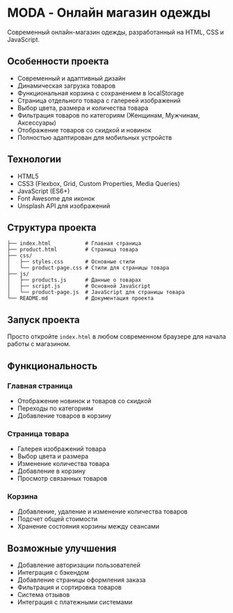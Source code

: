 # MODA - Онлайн магазин одежды

Современный онлайн-магазин одежды, разработанный на HTML, CSS и JavaScript.

## Особенности проекта

- Современный и адаптивный дизайн
- Динамическая загрузка товаров
- Функциональная корзина с сохранением в localStorage
- Страница отдельного товара с галереей изображений
- Выбор цвета, размера и количества товара
- Фильтрация товаров по категориям (Женщинам, Мужчинам, Аксессуары)
- Отображение товаров со скидкой и новинок
- Полностью адаптирован для мобильных устройств

## Технологии

- HTML5
- CSS3 (Flexbox, Grid, Custom Properties, Media Queries)
- JavaScript (ES6+)
- Font Awesome для иконок
- Unsplash API для изображений

## Структура проекта

```
├── index.html           # Главная страница
├── product.html         # Страница товара
├── css/
│   ├── styles.css       # Основные стили
│   └── product-page.css # Стили для страницы товара
├── js/
│   ├── products.js      # Данные о товарах
│   ├── script.js        # Основной JavaScript
│   └── product-page.js  # JavaScript для страницы товара
└── README.md            # Документация проекта
```

## Запуск проекта

Просто откройте `index.html` в любом современном браузере для начала работы с магазином.

## Функциональность

### Главная страница
- Отображение новинок и товаров со скидкой
- Переходы по категориям
- Добавление товаров в корзину

### Страница товара
- Галерея изображений товара
- Выбор цвета и размера
- Изменение количества товара
- Добавление в корзину
- Просмотр связанных товаров

### Корзина
- Добавление, удаление и изменение количества товаров
- Подсчет общей стоимости
- Хранение состояния корзины между сеансами

## Возможные улучшения

- Добавление авторизации пользователей
- Интеграция с бэкендом
- Добавление страницы оформления заказа
- Фильтрация и сортировка товаров
- Система отзывов
- Интеграция с платежными системами
